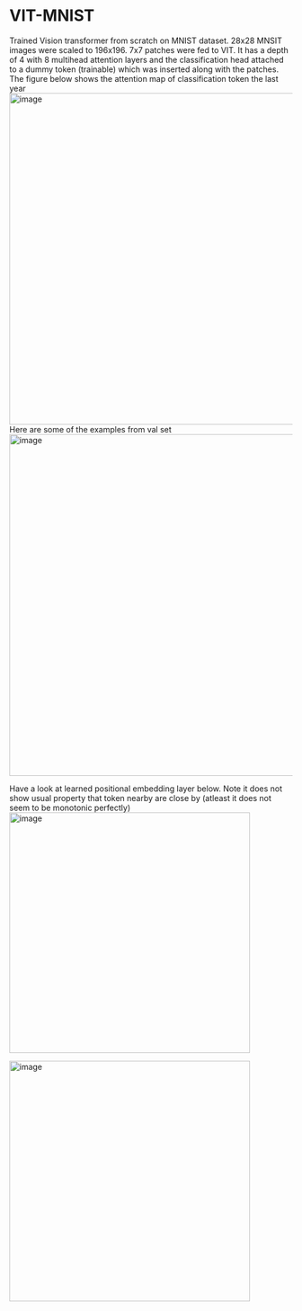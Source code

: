 # VIT-MNIST
Trained Vision transformer from scratch on MNIST dataset. 28x28 MNSIT images were scaled to 196x196. 7x7 patches were fed to VIT. It has a depth of 4 with 8 multihead attention layers and the classification head attached to a dummy token (trainable) which was inserted along with the patches.
The figure below shows the attention map of classification token the last year <br>
<img width="590" alt="image" src="https://github.com/Sachin-Bharadwaj/VIT-MNIST/assets/26499326/737f6882-c9ef-4b5b-a7fb-66555e3eedac">
Here are some of the examples from val set <br>
<img width="608" alt="image" src="https://github.com/Sachin-Bharadwaj/VIT-MNIST/assets/26499326/b6045604-6aec-42d8-8f10-5c445b4f81c9">

Have a look at learned positional embedding layer below. Note it does not show usual property that token nearby are close by (atleast it does not seem to be monotonic perfectly)
<img width="428" alt="image" src="https://github.com/Sachin-Bharadwaj/VIT-MNIST/assets/26499326/72168fa2-9911-4f61-81af-9846c84bd4bc">

<img width="428" alt="image" src="https://github.com/Sachin-Bharadwaj/VIT-MNIST/assets/26499326/b140d9df-6faa-4e00-9f3f-d0af8af42400">
